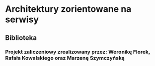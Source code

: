# Architektury zorientowane na serwisy
## Biblioteka
### Projekt zaliczeniowy zrealizowany przez: Weronikę Florek, Rafała Kowalskiego oraz Marzenę Szymczyńską
